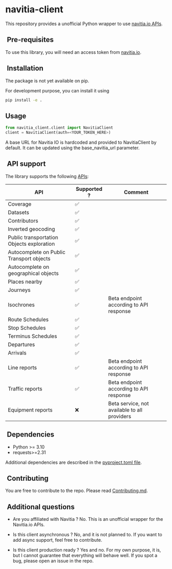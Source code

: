 # navitia-client

This repository provides a unofficial Python wrapper to use [navitia.io APIs](https://doc.navitia.io).

##  Pre-requisites

To use this library, you will need an access token from [navitia.io](https://navitia.io/tarifs/).

##  Installation

The package is not yet available on pip.

For development purpose, you can install it using

```bash
pip install -e .
```

## Usage

```python
from navitia_client.client import NavitiaClient
client = NavitiaClient(auth=<YOUR_TOKEN_HERE>)
```

A base URL for Navitia IO is hardcoded and provided to NavitiaClient by default. It can be updated using the base_navitia_url parameter.

##  API support

The library supports the following [APIs](https://doc.navitia.io/#api-catalog):

| API                                       | Supported ? | Comment                                      |
| ----------------------------------------- | ----------- | -------------------------------------------- |
| Coverage                                  | ✅           |                                              |
| Datasets                                  | ✅           |                                              |
| Contributors                              | ✅           |                                              |
| Inverted geocoding                        | ✅           |                                              |
| Public transportation Objects exploration | ✅           |                                              |
| Autocomplete on Public Transport objects  | ✅           |                                              |
| Autocomplete on geographical objects      | ✅           |                                              |
| Places nearby                             | ✅           |                                              |
| Journeys                                  | ✅           |                                              |
| Isochrones                                | ✅           | Beta endpoint according to API response      |
| Route Schedules                           | ✅           |                                              |
| Stop Schedules                            | ✅           |                                              |
| Terminus Schedules                        | ✅           |                                              |
| Departures                                | ✅           |                                              |
| Arrivals                                  | ✅           |                                              |
| Line reports                              | ✅           | Beta endpoint according to API response      |
| Traffic reports                           | ✅           | Beta endpoint according to API response      |
| Equipment reports                         | ❌           | Beta service, not available to all providers |

##  Dependencies

* Python >= 3.10
* requests>=2.31

Additional dependencies are described in the [pyproject.toml file](pyproject.toml).

##  Contributing

You are free to contribute to the repo. Please read [Contributing.md](docs/CONTRIBUTING.md).

##  Additional questions

* Are you affiliated with Navitia ?
No. This is an unofficial wrapper for the Navitia.io APIs.

* Is this client asynchronous ?
No, and it is not planned to. If you want to add async support, feel free to contribute.

* Is this client production ready ?
Yes and no. For my own purpose, it is, but I cannot guarantee that everything will behave well. If you spot a bug, please open an issue in the repo.
